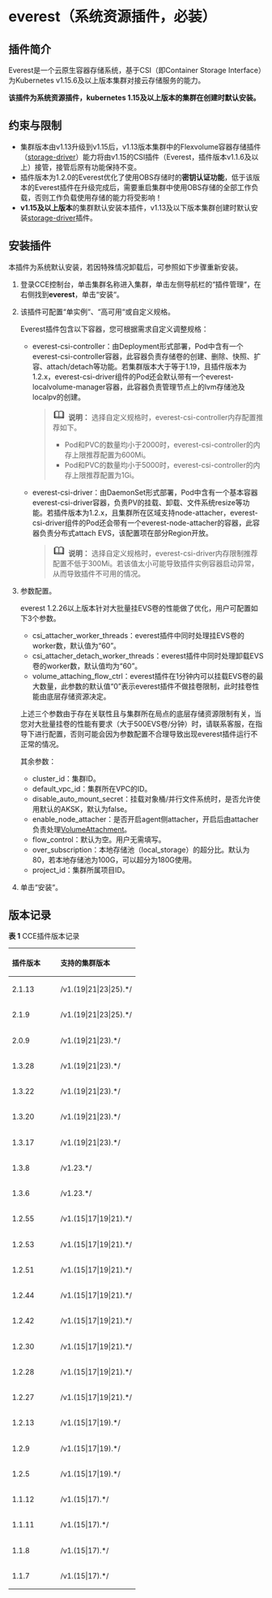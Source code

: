 # everest（系统资源插件，必装）<a name="cce_10_0066"></a>

## 插件简介<a name="section25311744154917"></a>

Everest是一个云原生容器存储系统，基于CSI（即Container Storage Interface）为Kubernetes v1.15.6及以上版本集群对接云存储服务的能力。

**该插件为系统资源插件，kubernetes 1.15及以上版本的集群在创建时默认安装。**

## 约束与限制<a name="section202191122814"></a>

-   集群版本由v1.13升级到v1.15后，v1.13版本集群中的Flexvolume容器存储插件（[storage-driver](storage-driver（系统资源插件-已废弃）.md)）能力将由v1.15的CSI插件（Everest，插件版本v1.1.6及以上）接管，接管后原有功能保持不变。
-   插件版本为1.2.0的Everest优化了使用OBS存储时的**密钥认证功能**，低于该版本的Everest插件在升级完成后，需要重启集群中使用OBS存储的全部工作负载，否则工作负载使用存储的能力将受影响！
-   **v1.15及以上版本**的集群默认安装本插件，v1.13及以下版本集群创建时默认安装[storage-driver](storage-driver（系统资源插件-已废弃）.md)插件。

## 安装插件<a name="section168341157155317"></a>

本插件为系统默认安装，若因特殊情况卸载后，可参照如下步骤重新安装。

1.  登录CCE控制台，单击集群名称进入集群，单击左侧导航栏的“插件管理“，在右侧找到**everest**，单击“安装“。
2.  该插件可配置“单实例“、“高可用“或自定义规格。

    Everest插件包含以下容器，您可根据需求自定义调整规格：

    -   everest-csi-controller：由Deployment形式部署，Pod中含有一个everest-csi-controller容器，此容器负责存储卷的创建、删除、快照、扩容、attach/detach等功能。若集群版本大于等于1.19，且插件版本为1.2.x，everest-csi-driver组件的Pod还会默认带有一个everest-localvolume-manager容器，此容器负责管理节点上的lvm存储池及localpv的创建。

        >![](public_sys-resources/icon-note.gif) **说明：** 
        >选择自定义规格时，everest-csi-controller内存配置推荐如下。
        >-   Pod和PVC的数量均小于2000时，everest-csi-controller的内存上限推荐配置为600Mi。
        >-   Pod和PVC的数量均小于5000时，everest-csi-controller的内存上限推荐配置为1Gi。

    -   everest-csi-driver：由DaemonSet形式部署，Pod中含有一个基本容器everest-csi-driver容器，负责PV的挂载、卸载、文件系统resize等功能。若插件版本为1.2.x，且集群所在区域支持node-attacher，everest-csi-driver组件的Pod还会带有一个everest-node-attacher的容器，此容器负责分布式attach EVS，该配置项在部分Region开放。

        >![](public_sys-resources/icon-note.gif) **说明：** 
        >选择自定义规格时，everest-csi-driver内存限制推荐配置不低于300Mi。若该值太小可能导致插件实例容器启动异常，从而导致插件不可用的情况。


3.  参数配置。

    everest 1.2.26以上版本针对大批量挂EVS卷的性能做了优化，用户可配置如下3个参数。

    -   csi\_attacher\_worker\_threads：everest插件中同时处理挂EVS卷的worker数，默认值为“60”。
    -   csi\_attacher\_detach\_worker\_threads：everest插件中同时处理卸载EVS卷的worker数，默认值均为“60”。
    -   volume\_attaching\_flow\_ctrl：everest插件在1分钟内可以挂载EVS卷的最大数量，此参数的默认值“0”表示everest插件不做挂卷限制，此时挂卷性能由底层存储资源决定。

    上述三个参数由于存在关联性且与集群所在局点的底层存储资源限制有关，当您对大批量挂卷的性能有要求（大于500EVS卷/分钟）时，请联系客服，在指导下进行配置，否则可能会因为参数配置不合理导致出现everest插件运行不正常的情况。

    其余参数：

    -   cluster\_id：集群ID。
    -   default\_vpc\_id：集群所在VPC的ID。
    -   disable\_auto\_mount\_secret：挂载对象桶/并行文件系统时，是否允许使用默认的AKSK，默认为false。
    -   enable\_node\_attacher：是否开启agent侧attacher，开启后由attacher负责处理[VolumeAttachment](https://kubernetes.io/zh-cn/docs/reference/kubernetes-api/config-and-storage-resources/volume-attachment-v1/)。
    -   flow\_control：默认为空。用户无需填写。
    -   over\_subscription：本地存储池（local\_storage）的超分比。默认为80，若本地存储池为100G，可以超分为180G使用。
    -   project\_id：集群所属项目ID。

4.  单击“安装“。

## 版本记录<a name="section183121449435"></a>

**表 1**  CCE插件版本记录

<a name="table88489551792"></a>
<table><thead align="left"><tr id="row139251455994"><th class="cellrowborder" valign="top" width="38.13183564883239%" id="mcps1.2.3.1.1"><p id="p1969103105514"><a name="p1969103105514"></a><a name="p1969103105514"></a>插件版本</p>
</th>
<th class="cellrowborder" valign="top" width="61.8681643511676%" id="mcps1.2.3.1.2"><p id="p396917314551"><a name="p396917314551"></a><a name="p396917314551"></a>支持的集群版本</p>
</th>
</tr>
</thead>
<tbody><tr id="row430645515010"><td class="cellrowborder" valign="top" width="38.13183564883239%" headers="mcps1.2.3.1.1 "><p id="p1628014016115"><a name="p1628014016115"></a><a name="p1628014016115"></a>2.1.13</p>
</td>
<td class="cellrowborder" valign="top" width="61.8681643511676%" headers="mcps1.2.3.1.2 "><p id="p628019013117"><a name="p628019013117"></a><a name="p628019013117"></a>/v1.(19|21|23|25).*/</p>
</td>
</tr>
<tr id="row2172125215010"><td class="cellrowborder" valign="top" width="38.13183564883239%" headers="mcps1.2.3.1.1 "><p id="p1628012014115"><a name="p1628012014115"></a><a name="p1628012014115"></a>2.1.9</p>
</td>
<td class="cellrowborder" valign="top" width="61.8681643511676%" headers="mcps1.2.3.1.2 "><p id="p162806011115"><a name="p162806011115"></a><a name="p162806011115"></a>/v1.(19|21|23|25).*/</p>
</td>
</tr>
<tr id="row7437827135415"><td class="cellrowborder" valign="top" width="38.13183564883239%" headers="mcps1.2.3.1.1 "><p id="p167881228145419"><a name="p167881228145419"></a><a name="p167881228145419"></a>2.0.9</p>
</td>
<td class="cellrowborder" valign="top" width="61.8681643511676%" headers="mcps1.2.3.1.2 "><p id="p378852835420"><a name="p378852835420"></a><a name="p378852835420"></a>/v1.(19|21|23).*/</p>
</td>
</tr>
<tr id="row639517571151"><td class="cellrowborder" valign="top" width="38.13183564883239%" headers="mcps1.2.3.1.1 "><p id="p173961657121518"><a name="p173961657121518"></a><a name="p173961657121518"></a>1.3.28</p>
</td>
<td class="cellrowborder" valign="top" width="61.8681643511676%" headers="mcps1.2.3.1.2 "><p id="p128006523165"><a name="p128006523165"></a><a name="p128006523165"></a>/v1.(19|21|23).*/</p>
</td>
</tr>
<tr id="row8757710175517"><td class="cellrowborder" valign="top" width="38.13183564883239%" headers="mcps1.2.3.1.1 "><p id="p14518171518235"><a name="p14518171518235"></a><a name="p14518171518235"></a>1.3.22</p>
</td>
<td class="cellrowborder" valign="top" width="61.8681643511676%" headers="mcps1.2.3.1.2 "><p id="p16547175972612"><a name="p16547175972612"></a><a name="p16547175972612"></a>/v1.(19|21|23).*/</p>
</td>
</tr>
<tr id="row1292974112718"><td class="cellrowborder" valign="top" width="38.13183564883239%" headers="mcps1.2.3.1.1 "><p id="p58582050172713"><a name="p58582050172713"></a><a name="p58582050172713"></a>1.3.20</p>
</td>
<td class="cellrowborder" valign="top" width="61.8681643511676%" headers="mcps1.2.3.1.2 "><p id="p5858115052714"><a name="p5858115052714"></a><a name="p5858115052714"></a>/v1.(19|21|23).*/</p>
</td>
</tr>
<tr id="row3926175518912"><td class="cellrowborder" valign="top" width="38.13183564883239%" headers="mcps1.2.3.1.1 "><p id="p175181515192310"><a name="p175181515192310"></a><a name="p175181515192310"></a>1.3.17</p>
</td>
<td class="cellrowborder" valign="top" width="61.8681643511676%" headers="mcps1.2.3.1.2 "><p id="p151812156236"><a name="p151812156236"></a><a name="p151812156236"></a>/v1.(19|21|23).*/</p>
</td>
</tr>
<tr id="row15926105520911"><td class="cellrowborder" valign="top" width="38.13183564883239%" headers="mcps1.2.3.1.1 "><p id="p25189151232"><a name="p25189151232"></a><a name="p25189151232"></a>1.3.8</p>
</td>
<td class="cellrowborder" valign="top" width="61.8681643511676%" headers="mcps1.2.3.1.2 "><p id="p13675151302820"><a name="p13675151302820"></a><a name="p13675151302820"></a>/v1.23.*/</p>
</td>
</tr>
<tr id="row2035714120472"><td class="cellrowborder" valign="top" width="38.13183564883239%" headers="mcps1.2.3.1.1 "><p id="p11518151542319"><a name="p11518151542319"></a><a name="p11518151542319"></a>1.3.6</p>
</td>
<td class="cellrowborder" valign="top" width="61.8681643511676%" headers="mcps1.2.3.1.2 "><p id="p5920112320288"><a name="p5920112320288"></a><a name="p5920112320288"></a>/v1.23.*/</p>
</td>
</tr>
<tr id="row58816436322"><td class="cellrowborder" valign="top" width="38.13183564883239%" headers="mcps1.2.3.1.1 "><p id="p1951881522318"><a name="p1951881522318"></a><a name="p1951881522318"></a>1.2.55</p>
</td>
<td class="cellrowborder" valign="top" width="61.8681643511676%" headers="mcps1.2.3.1.2 "><p id="p142694583710"><a name="p142694583710"></a><a name="p142694583710"></a>/v1.(15|17|19|21).*/</p>
</td>
</tr>
<tr id="row75239215371"><td class="cellrowborder" valign="top" width="38.13183564883239%" headers="mcps1.2.3.1.1 "><p id="p552362110378"><a name="p552362110378"></a><a name="p552362110378"></a><span>1.2.53</span></p>
</td>
<td class="cellrowborder" valign="top" width="61.8681643511676%" headers="mcps1.2.3.1.2 "><p id="p4432102283720"><a name="p4432102283720"></a><a name="p4432102283720"></a>/v1.(15|17|19|21).*/</p>
</td>
</tr>
<tr id="row440924363210"><td class="cellrowborder" valign="top" width="38.13183564883239%" headers="mcps1.2.3.1.1 "><p id="p185189157234"><a name="p185189157234"></a><a name="p185189157234"></a>1.2.51</p>
</td>
<td class="cellrowborder" valign="top" width="61.8681643511676%" headers="mcps1.2.3.1.2 "><p id="p17161114619371"><a name="p17161114619371"></a><a name="p17161114619371"></a>/v1.(15|17|19|21).*/</p>
</td>
</tr>
<tr id="row126511443153215"><td class="cellrowborder" valign="top" width="38.13183564883239%" headers="mcps1.2.3.1.1 "><p id="p105199157231"><a name="p105199157231"></a><a name="p105199157231"></a>1.2.44</p>
</td>
<td class="cellrowborder" valign="top" width="61.8681643511676%" headers="mcps1.2.3.1.2 "><p id="p19801226153819"><a name="p19801226153819"></a><a name="p19801226153819"></a>/v1.(15|17|19|21).*/</p>
</td>
</tr>
<tr id="row396884320323"><td class="cellrowborder" valign="top" width="38.13183564883239%" headers="mcps1.2.3.1.1 "><p id="p3519151512312"><a name="p3519151512312"></a><a name="p3519151512312"></a>1.2.42</p>
</td>
<td class="cellrowborder" valign="top" width="61.8681643511676%" headers="mcps1.2.3.1.2 "><p id="p988204683816"><a name="p988204683816"></a><a name="p988204683816"></a>/v1.(15|17|19|21).*/</p>
</td>
</tr>
<tr id="row6555510228"><td class="cellrowborder" valign="top" width="38.13183564883239%" headers="mcps1.2.3.1.1 "><p id="p051921552312"><a name="p051921552312"></a><a name="p051921552312"></a>1.2.30</p>
</td>
<td class="cellrowborder" valign="top" width="61.8681643511676%" headers="mcps1.2.3.1.2 "><p id="p5360141123914"><a name="p5360141123914"></a><a name="p5360141123914"></a>/v1.(15|17|19|21).*/</p>
</td>
</tr>
<tr id="row1610155582219"><td class="cellrowborder" valign="top" width="38.13183564883239%" headers="mcps1.2.3.1.1 "><p id="p351918158233"><a name="p351918158233"></a><a name="p351918158233"></a>1.2.28</p>
</td>
<td class="cellrowborder" valign="top" width="61.8681643511676%" headers="mcps1.2.3.1.2 "><p id="p817811179395"><a name="p817811179395"></a><a name="p817811179395"></a>/v1.(15|17|19|21).*/</p>
</td>
</tr>
<tr id="row14491123418397"><td class="cellrowborder" valign="top" width="38.13183564883239%" headers="mcps1.2.3.1.1 "><p id="p1549223453911"><a name="p1549223453911"></a><a name="p1549223453911"></a><span>1.2.27</span></p>
</td>
<td class="cellrowborder" valign="top" width="61.8681643511676%" headers="mcps1.2.3.1.2 "><p id="p1933011432399"><a name="p1933011432399"></a><a name="p1933011432399"></a>/v1.(15|17|19|21).*/</p>
</td>
</tr>
<tr id="row118881558224"><td class="cellrowborder" valign="top" width="38.13183564883239%" headers="mcps1.2.3.1.1 "><p id="p251912157238"><a name="p251912157238"></a><a name="p251912157238"></a>1.2.13</p>
</td>
<td class="cellrowborder" valign="top" width="61.8681643511676%" headers="mcps1.2.3.1.2 "><p id="p128516475400"><a name="p128516475400"></a><a name="p128516475400"></a>/v1.(15|17|19).*/</p>
</td>
</tr>
<tr id="row15399384411"><td class="cellrowborder" valign="top" width="38.13183564883239%" headers="mcps1.2.3.1.1 "><p id="p5399198174116"><a name="p5399198174116"></a><a name="p5399198174116"></a><span>1.2.9</span></p>
</td>
<td class="cellrowborder" valign="top" width="61.8681643511676%" headers="mcps1.2.3.1.2 "><p id="p19333141913419"><a name="p19333141913419"></a><a name="p19333141913419"></a>/v1.(15|17|19).*/</p>
</td>
</tr>
<tr id="row33611566226"><td class="cellrowborder" valign="top" width="38.13183564883239%" headers="mcps1.2.3.1.1 "><p id="p2519161572318"><a name="p2519161572318"></a><a name="p2519161572318"></a>1.2.5</p>
</td>
<td class="cellrowborder" valign="top" width="61.8681643511676%" headers="mcps1.2.3.1.2 "><p id="p63614210413"><a name="p63614210413"></a><a name="p63614210413"></a>/v1.(15|17|19).*/</p>
</td>
</tr>
<tr id="row15250145714229"><td class="cellrowborder" valign="top" width="38.13183564883239%" headers="mcps1.2.3.1.1 "><p id="p12520111562318"><a name="p12520111562318"></a><a name="p12520111562318"></a>1.1.12</p>
</td>
<td class="cellrowborder" valign="top" width="61.8681643511676%" headers="mcps1.2.3.1.2 "><p id="p18871181512423"><a name="p18871181512423"></a><a name="p18871181512423"></a>/v1.(15|17).*/</p>
</td>
</tr>
<tr id="row1588816118232"><td class="cellrowborder" valign="top" width="38.13183564883239%" headers="mcps1.2.3.1.1 "><p id="p152031515231"><a name="p152031515231"></a><a name="p152031515231"></a>1.1.11</p>
</td>
<td class="cellrowborder" valign="top" width="61.8681643511676%" headers="mcps1.2.3.1.2 "><p id="p10263103117420"><a name="p10263103117420"></a><a name="p10263103117420"></a>/v1.(15|17).*/</p>
</td>
</tr>
<tr id="row1025481315238"><td class="cellrowborder" valign="top" width="38.13183564883239%" headers="mcps1.2.3.1.1 "><p id="p18520715112312"><a name="p18520715112312"></a><a name="p18520715112312"></a>1.1.8</p>
</td>
<td class="cellrowborder" valign="top" width="61.8681643511676%" headers="mcps1.2.3.1.2 "><p id="p3661650134214"><a name="p3661650134214"></a><a name="p3661650134214"></a>/v1.(15|17).*/</p>
</td>
</tr>
<tr id="row1182705994210"><td class="cellrowborder" valign="top" width="38.13183564883239%" headers="mcps1.2.3.1.1 "><p id="p97712711430"><a name="p97712711430"></a><a name="p97712711430"></a>1.1.7</p>
</td>
<td class="cellrowborder" valign="top" width="61.8681643511676%" headers="mcps1.2.3.1.2 "><p id="p18776784315"><a name="p18776784315"></a><a name="p18776784315"></a>/v1.(15|17).*/</p>
</td>
</tr>
</tbody>
</table>

